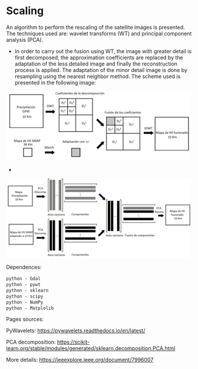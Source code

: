 # Scaling

An algorithm to perform the rescaling of the satellite images is presented. The techniques used are: wavelet transforms (WT) and principal component analysis (PCA).


* In order to carry out the fusion using WT, the image with greater detail is first decomposed, the approximation coefficients are replaced by the adaptation of the less detailed image and finally the reconstruction process is applied. The adaptation of the minor detail image is done by resampling using the nearest neighbor method. The scheme used is presented in the following image:

<p align="center">
  <img width=500 src="fusionWavelets.png"/>
</p>

* 

<p align="center">
  <img width=500 src="fusionPCA.png"/>
</p>


Dependences:
    
    python - Gdal
    python - pywt
    python - sklearn
    python - scipy
    python - NumPy
    python - Matplolib


Pages sources:

  PyWavelets: https://pywavelets.readthedocs.io/en/latest/

  PCA decomposition: https://scikit-learn.org/stable/modules/generated/sklearn.decomposition.PCA.html

  More details: https://ieeexplore.ieee.org/document/7996007
